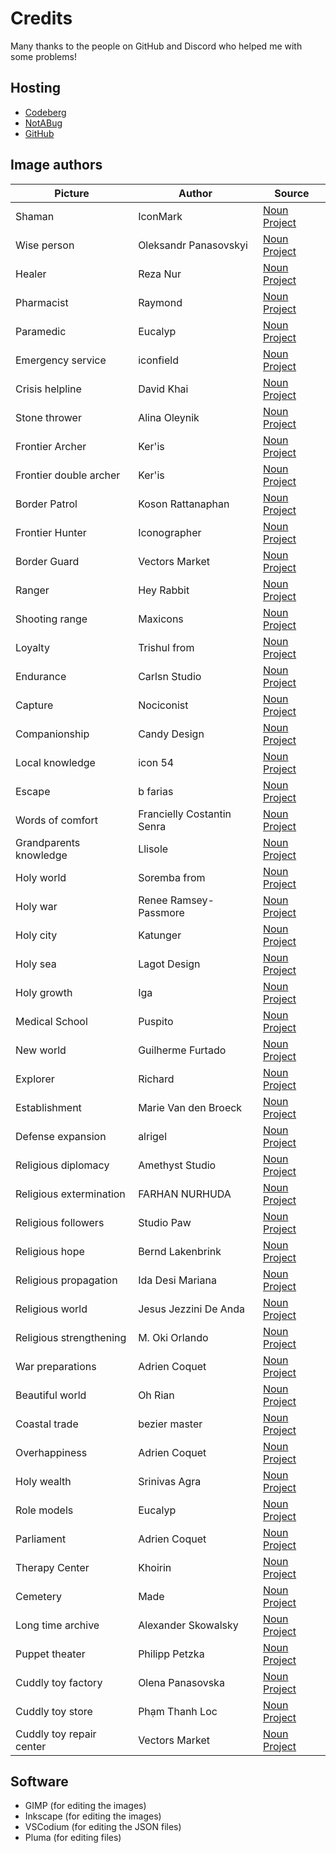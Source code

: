 # Credits

Many thanks to the people on GitHub and Discord who helped me with some problems!

## Hosting

- [Codeberg](https://codeberg.org/mark22k/UnCiv-Extra-Units)
- [NotABug](https://notabug.org/mark22k/UnCiv-Extra-Units)
- [GitHub](https://github.com/marek22k/Extra-Units)

## Image authors

| Picture | Author | Source |
| --- | --- | --- |
| Shaman | IconMark | [Noun Project](https://thenounproject.com/icon/shaman-3517046/) |
| Wise person | Oleksandr Panasovskyi | [Noun Project](https://thenounproject.com/icon/caring-hands-2228943/) |
| Healer | Reza Nur | [Noun Project](https://thenounproject.com/icon/heal-5644473/) |
| Pharmacist | Raymond | [Noun Project](https://thenounproject.com/icon/medical-1053629/) |
| Paramedic | Eucalyp | [Noun Project](https://thenounproject.com/icon/paramedic-5265313/) |
| Emergency service | iconfield | [Noun Project](https://thenounproject.com/icon/hospital-5565148/) |
| Crisis helpline | David Khai | [Noun Project](https://thenounproject.com/icon/support-3349332/) |
| Stone thrower | Alina Oleynik | [Noun Project](https://thenounproject.com/icon/unrest-854428/) |
| Frontier Archer | Ker'is | [Noun Project](https://thenounproject.com/icon/archer-991224/) |
| Frontier double archer | Ker'is | [Noun Project](https://thenounproject.com/icon/archer-991230/) |
| Border Patrol | Koson Rattanaphan | [Noun Project](https://thenounproject.com/icon/police-2426065/) |
| Frontier Hunter | Iconographer | [Noun Project](https://thenounproject.com/icon/guard-4909569/)|
| Border Guard | Vectors Market | [Noun Project](https://thenounproject.com/icon/army-soldier-2052160/) |
| Ranger | Hey Rabbit | [Noun Project](https://thenounproject.com/icon/police-4706191/) |
| Shooting range | Maxicons | [Noun Project](https://thenounproject.com/icon/target-5052274/) |
| Loyalty | Trishul from | [Noun Project](https://thenounproject.com/icon/king-1207289/) |
| Endurance | Carlsn Studio | [Noun Project](https://thenounproject.com/icon/endurance-5641468/) |
| Capture | Nociconist | [Noun Project](https://thenounproject.com/icon/prison-2025084/) |
| Companionship | Candy Design | [Noun Project](https://thenounproject.com/icon/collaboration-hands-4252886/) |
| Local knowledge | icon 54 | [Noun Project](https://thenounproject.com/icon/library-236776/) |
| Escape | b farias | [Noun Project](https://thenounproject.com/icon/escape-861467/) |
| Words of comfort | Francielly Costantin Senra | [Noun Project](https://thenounproject.com/icon/heart-105248/) |
| Grandparents knowledge | Llisole | [Noun Project](https://thenounproject.com/icon/grandparents-4183320/) |
| Holy world | Soremba from | [Noun Project](https://thenounproject.com/icon/religion-3849069/) |
| Holy war | Renee Ramsey-Passmore | [Noun Project](https://thenounproject.com/icon/religion-2353/) |
| Holy city | Katunger | [Noun Project](https://thenounproject.com/icon/western-wall-354836/) |
| Holy sea | Lagot Design | [Noun Project](https://thenounproject.com/icon/sea-3966030/) |
| Holy growth | Iga | [Noun Project](https://thenounproject.com/icon/city-1741569/) |
| Medical School | Puspito | [Noun Project](https://thenounproject.com/icon/medical-school-5614302/) |
| New world | Guilherme Furtado | [Noun Project](https://thenounproject.com/icon/world-1627682/) |
| Explorer | Richard | [Noun Project](https://thenounproject.com/icon/explorer-1749805/) |
| Establishment | Marie Van den Broeck | [Noun Project](https://thenounproject.com/icon/establishment-325973/) |
| Defense expansion | alrigel | [Noun Project](https://thenounproject.com/icon/shield-1168371/) |
| Religious diplomacy | Amethyst Studio | [Noun Project](https://thenounproject.com/icon/diplomacy-5217559/) |
| Religious extermination | FARHAN NURHUDA | [Noun Project](https://thenounproject.com/icon/target-5647183/) |
| Religious followers | Studio Paw | [Noun Project](https://thenounproject.com/icon/followers-3093047/) |
| Religious hope | Bernd Lakenbrink | [Noun Project](https://thenounproject.com/icon/praying-hands-4843177/) |
| Religious propagation | Ida Desi Mariana | [Noun Project](https://thenounproject.com/icon/poster-5646299/) |
| Religious world | Jesus Jezzini De Anda | [Noun Project](https://thenounproject.com/icon/eye-1634252/) |
| Religious strengthening | M. Oki Orlando | [Noun Project](https://thenounproject.com/icon/reinforcement-learning-4998429/) |
| War preparations | Adrien Coquet | [Noun Project](https://thenounproject.com/icon/weapon-4847154/) |
| Beautiful world | Oh Rian | [Noun Project](https://thenounproject.com/icon/butterfly-5651047/) |
| Coastal trade | bezier master | [Noun Project](https://thenounproject.com/icon/trade-1036606/) |
| Overhappiness | Adrien Coquet | [Noun Project](https://thenounproject.com/icon/happiness-4211276/) |
| Holy wealth | Srinivas Agra | [Noun Project](https://thenounproject.com/icon/wealth-4328682/) |
| Role models | Eucalyp | [Noun Project](https://thenounproject.com/icon/actor-4639491/) |
| Parliament | Adrien Coquet | [Noun Project](https://thenounproject.com/icon/parliament-3777183/) |
| Therapy Center | Khoirin | [Noun Project](https://thenounproject.com/icon/therapy-5397289/) |
| Cemetery | Made | [Noun Project](https://thenounproject.com/icon/cemetery-1181808/) |
| Long time archive | Alexander Skowalsky | [Noun Project](https://thenounproject.com/icon/cave-200363/) |
| Puppet theater | Philipp Petzka | [Noun Project](https://thenounproject.com/icon/puppet-theater-3991866/) |
| Cuddly toy factory | Olena Panasovska | [Noun Project](https://thenounproject.com/icon/comforter-1553659/) |
| Cuddly toy store | Phạm Thanh Loc | [Noun Project](https://thenounproject.com/icon/fluffy-2960742/) |
| Cuddly toy repair center | Vectors Market | [Noun Project](https://thenounproject.com/icon/fluffy-monster-1849753/) |

## Software

- GIMP (for editing the images)
- Inkscape (for editing the images)
- VSCodium (for editing the JSON files)
- Pluma (for editing files)

